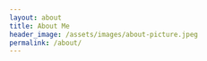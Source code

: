 ```yaml
---
layout: about
title: About Me
header_image: /assets/images/about-picture.jpeg
permalink: /about/
---
```

